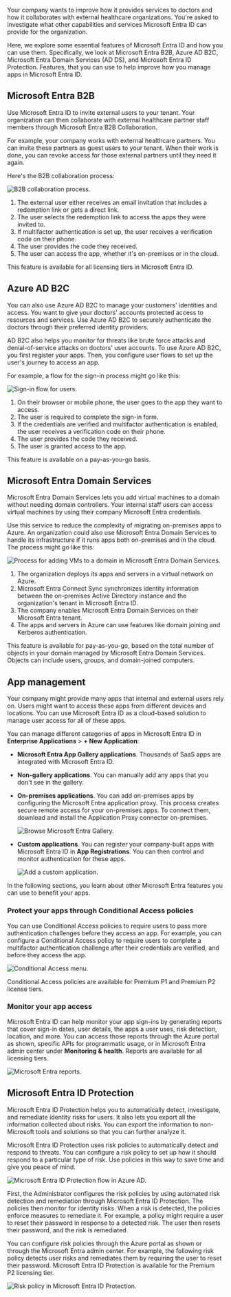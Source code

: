 Your company wants to improve how it provides services to doctors and how it collaborates with external healthcare organizations. You're asked to investigate what other capabilities and services Microsoft Entra ID can provide for the organization.

Here, we explore some essential features of Microsoft Entra ID and how you can use them. Specifically, we look at Microsoft Entra B2B, Azure AD B2C, Microsoft Entra Domain Services (AD DS), and Microsoft Entra ID Protection. Features, that you can use to help improve how you manage apps in Microsoft Entra ID.

<a name='azure-ad-b2b'></a>

## Microsoft Entra B2B

Use Microsoft Entra ID to invite external users to your tenant. Your organization can then collaborate with external healthcare partner staff members through Microsoft Entra B2B Collaboration.

For example, your company works with external healthcare partners. You can invite these partners as guest users to your tenant. When their work is done, you can revoke access for those external partners until they need it again.

Here's the B2B collaboration process:

![B2B collaboration process.](../media/4-b2b-process.svg)

1. The external user either receives an email invitation that includes a redemption link or gets a direct link.
1. The user selects the redemption link to access the apps they were invited to.
1. If multifactor authentication is set up, the user receives a verification code on their phone.
1. The user provides the code they received.
1. The user can access the app, whether it's on-premises or in the cloud.

This feature is available for all licensing tiers in Microsoft Entra ID.

## Azure AD B2C

You can also use Azure AD B2C to manage your customers' identities and access. You want to give your doctors' accounts protected access to resources and services. Use Azure AD B2C to securely authenticate the doctors through their preferred identity providers.

AD B2C also helps you monitor for threats like brute force attacks and denial-of-service attacks on doctors' user accounts. To use Azure AD B2C, you first register your apps. Then, you configure user flows to set up the user's journey to access an app.

For example, a flow for the sign-in process might go like this:

![Sign-in flow for users.](../media/4-signin-user-flow.svg)

1. On their browser or mobile phone, the user goes to the app they want to access.
1. The user is required to complete the sign-in form.
1. If the credentials are verified and multifactor authentication is enabled, the user receives a verification code on their phone.
1. The user provides the code they received.
1. The user is granted access to the app.

This feature is available on a pay-as-you-go basis.

<a name='azure-ad-ds'></a>

## Microsoft Entra Domain Services

Microsoft Entra Domain Services lets you add virtual machines to a domain without needing domain controllers. Your internal staff users can access virtual machines by using their company Microsoft Entra credentials.

Use this service to reduce the complexity of migrating on-premises apps to Azure. An organization could also use Microsoft Entra Domain Services to handle its infrastructure if it runs apps both on-premises and in the cloud. The process might go like this:

![Process for adding VMs to a domain in Microsoft Entra Domain Services.](../media/4-azure-ad-domain-services.svg)

1. The organization deploys its apps and servers in a virtual network on Azure.
1. Microsoft Entra Connect Sync synchronizes identity information between the on-premises Active Directory instance and the organization's tenant in Microsoft Entra ID.
1. The company enables Microsoft Entra Domain Services on their Microsoft Entra tenant.
1. The apps and servers in Azure can use features like domain joining and Kerberos authentication.

This feature is available for pay-as-you-go, based on the total number of objects in your domain managed by Microsoft Entra Domain Services. Objects can include users, groups, and domain-joined computers.

## App management

Your company might provide many apps that internal and external users rely on. Users might want to access these apps from different devices and locations. You can use Microsoft Entra ID as a cloud-based solution to manage user access for all of these apps.

You can manage different categories of apps in Microsoft Entra ID in **Enterprise Applications** > **+ New Application**:

- **Microsoft Entra App Gallery applications**. Thousands of SaaS apps are integrated with Microsoft Entra ID.
- **Non-gallery applications**. You can manually add any apps that you don't see in the gallery.
- **On-premises applications**. You can add on-premises apps by configuring the Microsoft Entra application proxy. This process creates secure remote access for your on-premises apps. To connect them, download and install the Application Proxy connector on-premises.

    ![Browse Microsoft Entra Gallery.](../media/4-microsoft-entra-gallery.png)

- **Custom applications**. You can register your company-built apps with Microsoft Entra ID in **App Registrations**. You can then control and monitor authentication for these apps.

    ![Add a custom application.](../media/4-applications.png)

In the following sections, you learn about other Microsoft Entra features you can use to benefit your apps.

### Protect your apps through Conditional Access policies

You can use Conditional Access policies to require users to pass more authentication challenges before they access an app. For example, you can configure a Conditional Access policy to require users to complete a multifactor authentication challenge after their credentials are verified, and before they access the app.

![Conditional Access menu.](../media/4-conditional-access.png)

Conditional Access policies are available for Premium P1 and Premium P2 license tiers.

### Monitor your app access

Microsoft Entra ID can help monitor your app sign-ins by generating reports that cover sign-in dates, user details, the apps a user uses, risk detection, location, and more. You can access those reports through the Azure portal as shown, specific APIs for programmatic usage, or in Microsoft Entra admin center under **Monitoring & health**. Reports are available for all licensing tiers.

![Microsoft Entra reports.](../media/4-reports.png)

<a name='azure-ad-identity-protection'></a>

## Microsoft Entra ID Protection

Microsoft Entra ID Protection helps you to automatically detect, investigate, and remediate identity risks for users. It also lets you export all the information collected about risks. You can export the information to non-Microsoft tools and solutions so that you can further analyze it.

Microsoft Entra ID Protection uses risk policies to automatically detect and respond to threats. You can configure a risk policy to set up how it should respond to a particular type of risk. Use policies in this way to save time and give you peace of mind.

![Microsoft Entra ID Protection flow in Azure AD.](../media/4-identity-protection-flow.svg)

First, the Administrator configures the risk policies by using automated risk detection and remediation through Microsoft Entra ID Protection. The policies then monitor for identity risks. When a risk is detected, the policies enforce measures to remediate it. For example, a policy might require a user to reset their password in response to a detected risk. The user then resets their password, and the risk is remediated.

You can configure risk policies through the Azure portal as shown or through the Microsoft Entra admin center. For example, the following risk policy detects user risks and remediates them by requiring the user to reset their password. Microsoft Entra ID Protection is available for the Premium P2 licensing tier.

![Risk policy in Microsoft Entra ID Protection.](../media/4-risk-policy.png)
